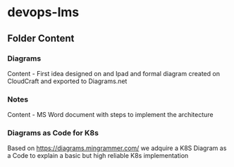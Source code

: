 # devops-lms

## Folder Content
### Diagrams 
Content - First idea designed on and Ipad and formal diagram created on CloudCraft and exported to Diagrams.net
### Notes
Content - MS Word document with steps to implement the architecture
### Diagrams as Code for K8s 
Based on https://diagrams.mingrammer.com/ we adquire a K8S Diagram as a Code to explain a basic but high reliable K8s implementation
